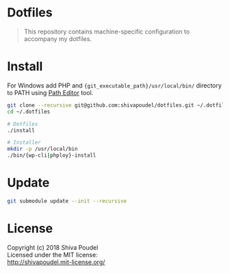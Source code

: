 # Dotfiles

> This repository contains machine-specific configuration to accompany my dotfiles.

# Install

For Windows add PHP and `{git_executable_path}/usr/local/bin/` directory to PATH using [Path Editor](https://patheditor2.codeplex.com/) tool.

```bash
git clone --recursive git@github.com:shivapoudel/dotfiles.git ~/.dotfiles
cd ~/.dotfiles

# Dotfiles
./install

# Installer
mkdir -p /usr/local/bin
./bin/{wp-cli|phploy}-install
```

# Update

```bash
git submodule update --init --recursive
```

# License

Copyright (c) 2018 Shiva Poudel  
Licensed under the MIT license:  
<http://shivapoudel.mit-license.org/>
